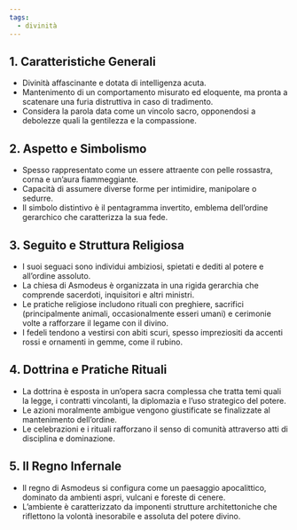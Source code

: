 ```yaml
---
tags:
  - divinità
---
```


## **1. Caratteristiche Generali**

- Divinità affascinante e dotata di intelligenza acuta.
- Mantenimento di un comportamento misurato ed eloquente, ma pronta a scatenare una furia distruttiva in caso di tradimento.
- Considera la parola data come un vincolo sacro, opponendosi a debolezze quali la gentilezza e la compassione.

## **2. Aspetto e Simbolismo**

- Spesso rappresentato come un essere attraente con pelle rossastra, corna e un’aura fiammeggiante.
- Capacità di assumere diverse forme per intimidire, manipolare o sedurre.
- Il simbolo distintivo è il pentagramma invertito, emblema dell’ordine gerarchico che caratterizza la sua fede.

## **3. Seguito e Struttura Religiosa**

- I suoi seguaci sono individui ambiziosi, spietati e dediti al potere e all’ordine assoluto.
- La chiesa di Asmodeus è organizzata in una rigida gerarchia che comprende sacerdoti, inquisitori e altri ministri.
- Le pratiche religiose includono rituali con preghiere, sacrifici (principalmente animali, occasionalmente esseri umani) e cerimonie volte a rafforzare il legame con il divino.
- I fedeli tendono a vestirsi con abiti scuri, spesso impreziositi da accenti rossi e ornamenti in gemme, come il rubino.

## **4. Dottrina e Pratiche Rituali**

- La dottrina è esposta in un’opera sacra complessa che tratta temi quali la legge, i contratti vincolanti, la diplomazia e l’uso strategico del potere.
- Le azioni moralmente ambigue vengono giustificate se finalizzate al mantenimento dell’ordine.
- Le celebrazioni e i rituali rafforzano il senso di comunità attraverso atti di disciplina e dominazione.

## **5. Il Regno Infernale**

- Il regno di Asmodeus si configura come un paesaggio apocalittico, dominato da ambienti aspri, vulcani e foreste di cenere.
- L’ambiente è caratterizzato da imponenti strutture architettoniche che riflettono la volontà inesorabile e assoluta del potere divino.